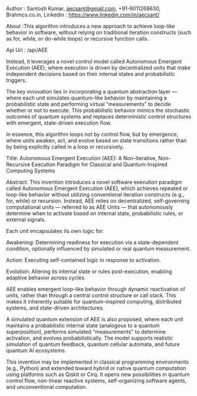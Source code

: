 Author : Santosh Kumar, aecsant@gmail.com, +91-9011268630, Brahmcs.co.in,
Linkedin : https://www.linkedin.com/in/aecsant/

About :This algorithm introduces a new approach to achieve loop-like behavior in software, without relying on traditional iteration constructs (such as for, while, or do-while loops) or recursive function calls.

Api Url : <domain>/api/AEE

Instead, it leverages a novel control model called Autonomous Emergent Execution (AEE), where execution is driven by decentralized units that make independent decisions based on their internal states and probabilistic triggers.

The key innovation lies in incorporating a quantum abstraction layer — where each unit simulates quantum-like behavior by maintaining a probabilistic state and performing virtual “measurements” to decide whether or not to execute. This probabilistic behavior mimics the stochastic outcomes of quantum systems and replaces deterministic control structures with emergent, state-driven execution flow.

In essence, this algorithm loops not by control flow, but by emergence, where units awaken, act, and evolve based on state transitions rather than by being explicitly called in a loop or recursively.

Title: Autonomous Emergent Execution (AEE): A Non-Iterative, Non-Recursive Execution Paradigm for Classical and Quantum-Inspired Computing Systems

Abstract:
This invention introduces a novel software execution paradigm called Autonomous Emergent Execution (AEE), which achieves repeated or loop-like behavior without utilizing conventional iteration constructs (e.g., for, while) or recursion. Instead, AEE relies on decentralized, self-governing computational units — referred to as AEE Units — that autonomously determine when to activate based on internal state, probabilistic rules, or external signals.

Each unit encapsulates its own logic for:

Awakening: Determining readiness for execution via a state-dependent condition, optionally influenced by simulated or real quantum measurement.

Action: Executing self-contained logic in response to activation.

Evolution: Altering its internal state or rules post-execution, enabling adaptive behavior across cycles.

AEE enables emergent loop-like behavior through dynamic reactivation of units, rather than through a central control structure or call stack. This makes it inherently suitable for quantum-inspired computing, distributed systems, and state-driven architectures.

A simulated quantum extension of AEE is also proposed, where each unit maintains a probabilistic internal state (analogous to a quantum superposition), performs simulated "measurements" to determine activation, and evolves probabilistically. The model supports realistic simulation of quantum feedback, quantum cellular automata, and future quantum AI ecosystems.

This invention may be implemented in classical programming environments (e.g., Python) and extended toward hybrid or native quantum computation using platforms such as Qiskit or Cirq. It opens new possibilities in quantum control flow, non-linear reactive systems, self-organizing software agents, and unconventional computation.
